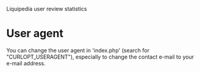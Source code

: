 Liquipedia user review statistics

User agent
==========
You can change the user agent in 'index.php' (search for "CURLOPT_USERAGENT"), especially to change the contact e-mail to your e-mail address.